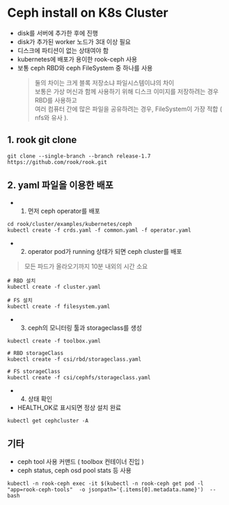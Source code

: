 # Ceph install on K8s Cluster
- disk를 서버에 추가한 후에 진행
- disk가 추가된 worker 노드가 3대 이상 필요
- 디스크에 파티션이 없는 상태여야 함
- kubernetes에 배포가 용이한 rook-ceph 사용
- 보통 ceph RBD와 ceph FileSystem 중 하나를 사용
  >둘의 차이는 크게 블록 저장소냐 파일시스템이냐의 차이  
  >보통은  가상 머신과 함께 사용하기 위해 디스크 이미지를 저장하려는 경우  RBD를 사용하고   
  >여러 컴퓨터 간에 많은 파일을 공유하려는 경우,  FileSystem이 가장 적합 ( nfs와 유사 ).

## 1. rook git clone
```
git clone --single-branch --branch release-1.7 https://github.com/rook/rook.git 
```

## 2. yaml 파일을 이용한 배포
- 1. 먼저 ceph operator를 배포
```
cd rook/cluster/examples/kubernetes/ceph 
kubectl create -f crds.yaml -f common.yaml -f operator.yaml 
```
- 2. operator pod가 running 상태가 되면 ceph cluster를 배포
> 모든 파드가 올라오기까지 10분 내외의 시간 소요
```
# RBD 설치
kubectl create -f cluster.yaml

# FS 설치
kubectl create -f filesystem.yaml
```

- 3. ceph의 모니터링 툴과 storageclass를 생성
```
kubectl create -f toolbox.yaml 

# RBD storageClass
kubectl create -f csi/rbd/storageclass.yaml

# FS storageClass
kubectl create -f csi/cephfs/storageclass.yaml
```

- 4. 상태 확인
- HEALTH_OK로 표시되면 정상 설치 완료
```
kubectl get cephcluster -A
```


## 기타 
- ceph tool 사용 커맨드 ( toolbox 컨테이너 진입 )
- ceph status, ceph osd pool stats 등 사용
```
kubectl -n rook-ceph exec -it $(kubectl -n rook-ceph get pod -l "app=rook-ceph-tools"  -o jsonpath='{.items[0].metadata.name}')  -- bash
```


